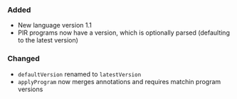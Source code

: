 ### Added

- New language version 1.1
- PIR programs now have a version, which is optionally parsed (defaulting to the latest version)

### Changed

- `defaultVersion` renamed to `latestVersion`
- `applyProgram` now merges annotations and requires matchin program versions
